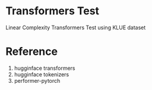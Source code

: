 # Transformers Test
Linear Complexity Transformers Test using KLUE dataset

# Reference
1. hugginface transformers
2. hugginface tokenizers
3. performer-pytorch
